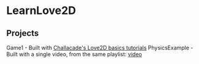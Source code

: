 # LearnLove2D

## Projects
Game1 - Built with [Challacade's Love2D basics tutorials](https://youtube.com/playlist?list=PLqPLyUreLV8DrLcLvQQ64Uz_h_JGLgGg2)
PhysicsExample - Built with a single video, from the same playlist: [video](https://youtu.be/YDr4DW0bj38)
